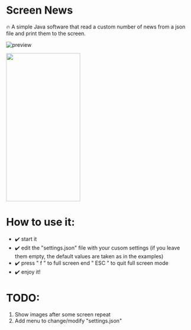 # Screen News
🔥 A simple Java software that read a custom number of news from a json file and print them to the screen.

![preview](https://user-images.githubusercontent.com/22510306/112407026-9810ce80-8d15-11eb-9d9d-043e07454e38.png)

<img src="https://user-images.githubusercontent.com/" data-canonical-src="https://gyazo.com/eb5c5741b6a9a16c692170a41a49c858.png" width="200" height="400" />


# How to use it:
* ✔️ start it
* ✔️ edit the "settings.json" file with your cusom settings (if you leave them empty, the default values are taken as in the examples)
* ✔️ press " f " to full screen end " ESC " to quit full screen mode
* ✔️ enjoy it!




# TODO:
1. Show images after some screen repeat
2. Add menu to change/modify "settings.json"

